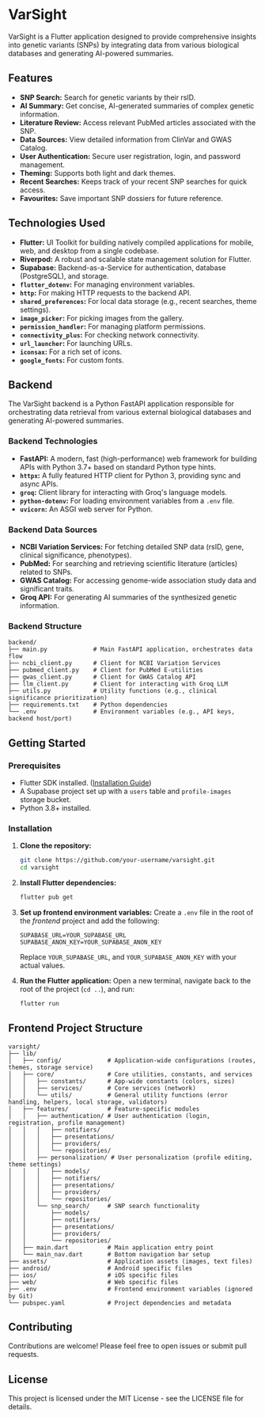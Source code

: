 # VarSight

VarSight is a Flutter application designed to provide comprehensive insights into genetic variants (SNPs) by integrating data from various biological databases and generating AI-powered summaries.

## Features

*   **SNP Search:** Search for genetic variants by their rsID.
*   **AI Summary:** Get concise, AI-generated summaries of complex genetic information.
*   **Literature Review:** Access relevant PubMed articles associated with the SNP.
*   **Data Sources:** View detailed information from ClinVar and GWAS Catalog.
*   **User Authentication:** Secure user registration, login, and password management.
*   **Theming:** Supports both light and dark themes.
*   **Recent Searches:** Keeps track of your recent SNP searches for quick access.
*   **Favourites:** Save important SNP dossiers for future reference.

## Technologies Used

*   **Flutter:** UI Toolkit for building natively compiled applications for mobile, web, and desktop from a single codebase.
*   **Riverpod:** A robust and scalable state management solution for Flutter.
*   **Supabase:** Backend-as-a-Service for authentication, database (PostgreSQL), and storage.
*   **`flutter_dotenv`:** For managing environment variables.
*   **`http`:** For making HTTP requests to the backend API.
*   **`shared_preferences`:** For local data storage (e.g., recent searches, theme settings).
*   **`image_picker`:** For picking images from the gallery.
*   **`permission_handler`:** For managing platform permissions.
*   **`connectivity_plus`:** For checking network connectivity.
*   **`url_launcher`:** For launching URLs.
*   **`iconsax`:** For a rich set of icons.
*   **`google_fonts`:** For custom fonts.

## Backend

The VarSight backend is a Python FastAPI application responsible for orchestrating data retrieval from various external biological databases and generating AI-powered summaries.

### Backend Technologies

*   **FastAPI:** A modern, fast (high-performance) web framework for building APIs with Python 3.7+ based on standard Python type hints.
*   **`httpx`:** A fully featured HTTP client for Python 3, providing sync and async APIs.
*   **`groq`:** Client library for interacting with Groq's language models.
*   **`python-dotenv`:** For loading environment variables from a `.env` file.
*   **`uvicorn`:** An ASGI web server for Python.

### Backend Data Sources

*   **NCBI Variation Services:** For fetching detailed SNP data (rsID, gene, clinical significance, phenotypes).
*   **PubMed:** For searching and retrieving scientific literature (articles) related to SNPs.
*   **GWAS Catalog:** For accessing genome-wide association study data and significant traits.
*   **Groq API:** For generating AI summaries of the synthesized genetic information.

### Backend Structure

```
backend/
├── main.py             # Main FastAPI application, orchestrates data flow
├── ncbi_client.py      # Client for NCBI Variation Services
├── pubmed_client.py    # Client for PubMed E-utilities
├── gwas_client.py      # Client for GWAS Catalog API
├── llm_client.py       # Client for interacting with Groq LLM
├── utils.py            # Utility functions (e.g., clinical significance prioritization)
├── requirements.txt    # Python dependencies
└── .env                # Environment variables (e.g., API keys, backend host/port)
```

## Getting Started

### Prerequisites

*   Flutter SDK installed. ([Installation Guide](https://flutter.dev/docs/get-started/install))
*   A Supabase project set up with a `users` table and `profile-images` storage bucket.
*   Python 3.8+ installed.

### Installation

1.  **Clone the repository:**
    ```bash
    git clone https://github.com/your-username/varsight.git
    cd varsight
    ```

2.  **Install Flutter dependencies:**
    ```bash
    flutter pub get
    ```

3.  **Set up frontend environment variables:**
    Create a `.env` file in the root of the *frontend* project and add the following:
    ```
    SUPABASE_URL=YOUR_SUPABASE_URL
    SUPABASE_ANON_KEY=YOUR_SUPABASE_ANON_KEY
    ```
    Replace `YOUR_SUPABASE_URL`, and `YOUR_SUPABASE_ANON_KEY` with your actual values.


4.  **Run the Flutter application:**
    Open a new terminal, navigate back to the root of the project (`cd ..`), and run:
    ```bash
    flutter run
    ```

## Frontend Project Structure

```
varsight/
├── lib/
│   ├── config/             # Application-wide configurations (routes, themes, storage service)
│   ├── core/               # Core utilities, constants, and services
│   │   ├── constants/      # App-wide constants (colors, sizes)
│   │   ├── services/       # Core services (network)
│   │   └── utils/          # General utility functions (error handling, helpers, local storage, validators)
│   ├── features/           # Feature-specific modules
│   │   ├── authentication/ # User authentication (login, registration, profile management)
│   │   │   ├── notifiers/
│   │   │   ├── presentations/
│   │   │   ├── providers/
│   │   │   └── repositories/
│   │   ├── personalization/ # User personalization (profile editing, theme settings)
│   │   │   ├── models/
│   │   │   ├── notifiers/
│   │   │   ├── presentations/
│   │   │   ├── providers/
│   │   │   └── repositories/
│   │   └── snp_search/     # SNP search functionality
│   │       ├── models/
│   │       ├── notifiers/
│   │       ├── presentations/
│   │       ├── providers/
│   │       └── repositories/
│   ├── main.dart           # Main application entry point
│   └── main_nav.dart       # Bottom navigation bar setup
├── assets/                 # Application assets (images, text files)
├── android/                # Android specific files
├── ios/                    # iOS specific files
├── web/                    # Web specific files
├── .env                    # Frontend environment variables (ignored by Git)
└── pubspec.yaml            # Project dependencies and metadata
```

## Contributing

Contributions are welcome! Please feel free to open issues or submit pull requests.

## License

This project is licensed under the MIT License - see the LICENSE file for details.
